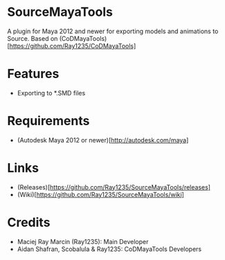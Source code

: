 # SourceMayaTools
A plugin for Maya 2012 and newer for exporting models and animations to Source.
Based on (CoDMayaTools)[https://github.com/Ray1235/CoDMayaTools]

# Features
 - Exporting to *.SMD files
 
# Requirements
 - (Autodesk Maya 2012 or newer)[http://autodesk.com/maya]

# Links
 - (Releases)[https://github.com/Ray1235/SourceMayaTools/releases]
 - (Wiki)[https://github.com/Ray1235/SourceMayaTools/wiki]
 
# Credits
 - Maciej Ray Marcin (Ray1235): Main Developer
 - Aidan Shafran, Scobalula & Ray1235: CoDMayaTools Developers
